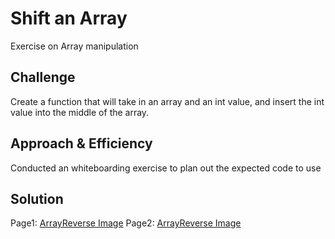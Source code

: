 # Shift an Array

Exercise on Array manipulation

## Challenge
Create a function that will take in an array and an int value, and insert the int value into the middle of the array.

## Approach  & Efficiency

Conducted an whiteboarding exercise to plan out the expected code to use

## Solution

Page1:
[ArrayReverse Image](../assets/WhiteBoardCodeChalleng2-1.png)
Page2:
[ArrayReverse Image](../assets/WhiteBoardCodeChalleng2-2.png)





